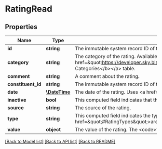 # RatingRead

## Properties
Name | Type | Description | Notes
------------ | ------------- | ------------- | -------------
**id** | **string** | The immutable system record ID of the rating. | [optional] 
**category** | **string** | The category of the rating. Available values are the entries in the &lt;a href&#x3D;\&quot;https://developer.sky.blackbaud.com/docs/services/56b76470069a0509c8f1c5b3/operations/ListRatingCategories\&quot;&gt;&lt;b&gt;Rating Categories&lt;/b&gt;&lt;/a&gt; table. | [optional] 
**comment** | **string** | A comment about the rating. | [optional] 
**constituent_id** | **string** | The immutable system record ID of the constituent associated with the rating. | [optional] 
**date** | [**\DateTime**](\DateTime.md) | The date of the rating. Uses &lt;a href&#x3D;\&quot;https://tools.ietf.org/html/rfc3339\&quot;&gt;ISO-8601 format: &lt;/a&gt;&lt;i&gt;1969-11-21T10:29:43&lt;/i&gt;. | [optional] 
**inactive** | **bool** | This computed field indicates that the rating is active if the &lt;code&gt;category&lt;/code&gt; is active. | [optional] 
**source** | **string** | The source of the rating. | [optional] 
**type** | **string** | This computed field indicates the type of data that the rating represents based on the &lt;code&gt;category&lt;/code&gt; property. Available values &lt;a href&#x3D;\&quot;#RatingTypes\&quot;&gt;are listed below&lt;/a&gt;. | [optional] 
**value** | **object** | The value of the rating. The &lt;code&gt;type&lt;/code&gt; property determines the format. | [optional] 

[[Back to Model list]](../../README.md#documentation-for-models) [[Back to API list]](../../README.md#documentation-for-api-endpoints) [[Back to README]](../../README.md)

